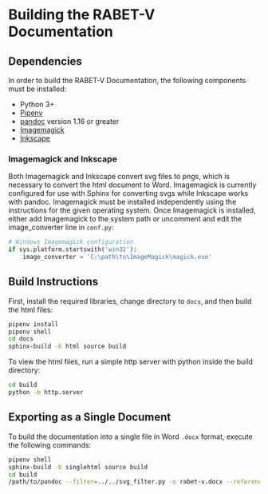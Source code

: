 # Building the RABET-V Documentation

## Dependencies

In order to build the RABET-V Documentation, the following components must be installed:

- Python 3+
- [Pipenv](https://pipenv.pypa.io/en/latest/)
- [pandoc](https://pandoc.org/installing.html) version 1.16 or greater
- [Imagemagick](https://imagemagick.org/index.php)
- [Inkscape](https://inkscape.org/)

### Imagemagick and Inkscape

Both Imagemagick and Inkscape convert svg files to pngs, which is necessary to convert the html document to Word. Imagemagick is currently configured for use with Sphinx for converting svgs while Inkscape works with pandoc. Imagemagick must be installed independently using the instructions for the given operating system. Once Imagemagick is installed, either add Imagemagick to the system path or uncomment and edit the image_converter line in `conf.py`:

```py
# Windows Imagemagick configuration
if sys.platform.startswith('win32'):
    image_converter = 'C:\path\to\ImageMagick\magick.exe'
```

## Build Instructions

First, install the required libraries, change directory to `docs`, and then build the html files:

```sh
pipenv install
pipenv shell
cd docs
sphinx-build -b html source build
```

To view the html files, run a simple http server with python inside the build directory:

```sh
cd build
python -m http.server
```

## Exporting as a Single Document

To build the documentation into a single file in Word `.docx` format, execute the following commands:

```sh
pipenv shell
sphinx-build -b singlehtml source build
cd build
/path/to/pandoc --filter=../../svg_filter.py -o rabet-v.docx --reference-doc ../../../resources/RABET-V\ Program\ Description\ 0.1\ Committee\ Review.docx index.html
```

